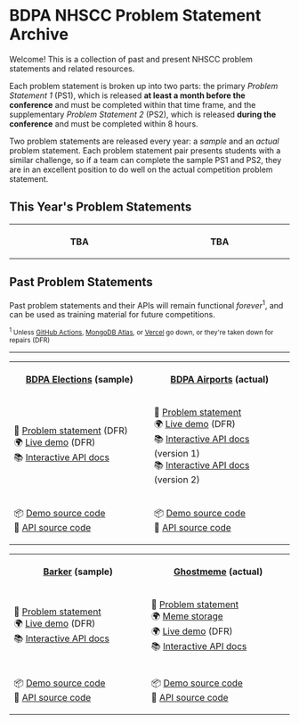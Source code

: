 # BDPA NHSCC Problem Statement Archive

Welcome! This is a collection of past and present NHSCC problem statements and
related resources.

Each problem statement is broken up into two parts: the primary _Problem
Statement 1_ (PS1), which is released **at least a month before the conference**
and must be completed within that time frame, and the supplementary _Problem
Statement 2_ (PS2), which is released **during the conference** and must be
completed within 8 hours.

Two problem statements are released every year: a _sample_ and an _actual_
problem statement. Each problem statement pair presents students with a similar
challenge, so if a team can complete the sample PS1 and PS2, they are in an
excellent position to do well on the actual competition problem statement.

## This Year's Problem Statements

<table>
<tr>
<th>
<img width="500" height="1" />
<p align="center"><strong>TBA</p>
</th>
<th>
<img width="500" height="1" />
<p align="center"><strong>TBA</p>
</th>
</tr>

</table>

## Past Problem Statements

Past problem statements and their APIs will remain functional
_forever_<sup>1</sup>, and can be used as training material for future
competitions.

<small><sup>1</sup> Unless
[GitHub Actions](https://github.com/features/actions),
[MongoDB Atlas](https://www.mongodb.com/cloud/atlas), or
[Vercel](https://vercel.com) go down, or they're taken down for repairs
(DFR)</small>

---

<table>
<tr>
<th>
<img width="500" height="1" />
<p align="center"><strong><a href="/2019">BDPA Elections</a> (sample)</strong></p>
</th>
<th>
<img width="500" height="1" />
<p align="center"><strong><a href="/2020">BDPA Airports</a> (actual)</strong></p>
</th>
</tr>
<tr>
<td>
<p>
📑 <a href="/2019/elections">Problem statement</a> (DFR)
<br />
🌍 <a href="https://elections.solutions.hscc.bdpa.org">Live demo</a> (DFR)
<br />
📚 <a href="https://hscc4cfe8be7.docs.apiary.io/">Interactive API docs</a>
</p>
</td>
<td>
<img width="500" height="1" />
<p>
📑 <a href="/2020/airports">Problem statement</a>
<br />
🌍 <a href="https://airports.solutions.hscc.bdpa.org">Live demo</a> (DFR)
<br />
📚 <a href="https://hsccdfbb7244.docs.apiary.io/">Interactive API docs</a> (version 1)
<br />
📚 <a href="https://hscc210ff8c0.docs.apiary.io/">Interactive API docs</a> (version 2)
</p>
</td>
</tr>
<tr>
<td>
<img width="500" height="1" />
<p>
📦 <a href="https://github.com/nhscc/elections.solutions.hscc.bdpa.org">Demo source code</a>
<br />
🎒 <a href="https://github.com/nhscc/elections.api.hscc.bdpa.org">API source code</a>
</p>
</td>
<td>
<img width="500" height="1" />
<p>
📦 <a href="https://github.com/nhscc/airports.solutions.hscc.bdpa.org">Demo source code</a>
<br />
🎒 <a href="https://github.com/nhscc/airports.api.hscc.bdpa.org">API source code</a>
</p>
</td>
</tr>
<table>
<tr>
<th>
<img width="500" height="1" />
<p align="center"><strong><a href="/2021">Barker</a> (sample)</strong></p>
</th>
<th>
<img width="500" height="1" />
<p align="center"><strong><a href="/2021">Ghostmeme</a> (actual)</strong></p>
</th>
</tr>
<tr>
<td>
<p>
📑 <a href="/2021/barker">Problem statement</a>
<br />
🌍 <a href="https://barker.solutions.hscc.bdpa.org">Live demo</a> (DFR)
<br />
📚 <a href="https://hscckhug3eb6.docs.apiary.io/">Interactive API docs</a>
</p>
</td>
<td>
<img width="500" height="1" />
<p>
📑 <a href="/2021/ghostmeme">Problem statement</a>
<br />
🌍 <a href="https://imgur.com/a/TytqlvJ">Meme storage</a>
<br />
🌍 <a href="https://ghostmeme.solutions.hscc.bdpa.org">Live demo</a> (DFR)
<br />
📚 <a href="https://hscc6xt8cqqf.docs.apiary.io/">Interactive API docs</a>
</p>
</td>
</tr>
<tr>
<td>
<img width="500" height="1" />
<p>
📦 <a href="https://github.com/nhscc/barker.solutions.hscc.bdpa.org">Demo source code</a>
<br />
🎒 <a href="https://github.com/nhscc/barker.api.hscc.bdpa.org">API source code</a>
</p>
</td>
<td>
<img width="500" height="1" />
<p>
📦 <a href="https://github.com/nhscc/ghostmeme.solutions.hscc.bdpa.org">Demo source code</a>
<br />
🎒 <a href="https://github.com/nhscc/ghostmeme.api.hscc.bdpa.org">API source code</a>
</p>
</td>
</tr>
</table>
